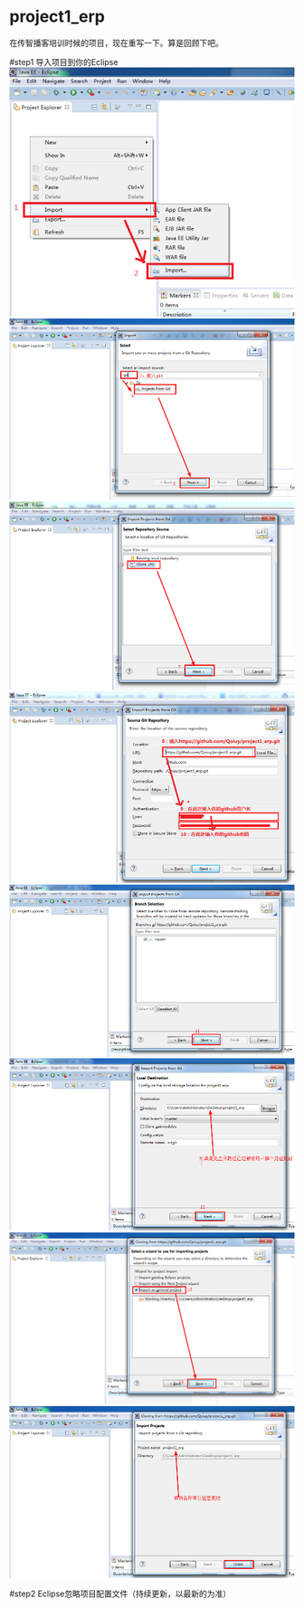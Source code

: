 # project1_erp
在传智播客培训时候的项目，现在重写一下。算是回顾下吧。

#step1 导入项目到你的Eclipse
</br>![第1步](https://github.com/Qoiuy/project1_erp/blob/master/markdown_use/image/1_20170322184124.png)
</br>![第2步](https://github.com/Qoiuy/project1_erp/blob/master/markdown_use/image/2_20170322184657.png)
</br>![第3步](https://github.com/Qoiuy/project1_erp/blob/master/markdown_use/image/3_20170322184837.png)
</br>![第4步](https://github.com/Qoiuy/project1_erp/blob/master/markdown_use/image/4_20170322185330.png)
</br>![第5步](https://github.com/Qoiuy/project1_erp/blob/master/markdown_use/image/5_20170322185845.png)
</br>![第6步](https://github.com/Qoiuy/project1_erp/blob/master/markdown_use/image/6_20170322190036.png)
</br>![第7步](https://github.com/Qoiuy/project1_erp/blob/master/markdown_use/image/7_20170322190140.png)
</br>![第8步](https://github.com/Qoiuy/project1_erp/blob/master/markdown_use/image/8_20170322190217.png)

#step2 Eclipse忽略项目配置文件（持续更新，以最新的为准）
